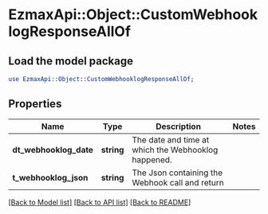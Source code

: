 # EzmaxApi::Object::CustomWebhooklogResponseAllOf

## Load the model package
```perl
use EzmaxApi::Object::CustomWebhooklogResponseAllOf;
```

## Properties
Name | Type | Description | Notes
------------ | ------------- | ------------- | -------------
**dt_webhooklog_date** | **string** | The date and time at which the Webhooklog happened. | 
**t_webhooklog_json** | **string** | The Json containing the Webhook call and return | 

[[Back to Model list]](../README.md#documentation-for-models) [[Back to API list]](../README.md#documentation-for-api-endpoints) [[Back to README]](../README.md)



